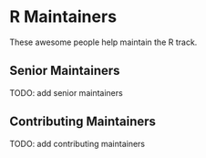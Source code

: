# R Maintainers

These awesome people help maintain the R track.

## Senior Maintainers

TODO: add senior maintainers

## Contributing Maintainers

TODO: add contributing maintainers
